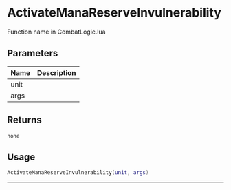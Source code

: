 # ActivateManaReserveInvulnerability

Function name in CombatLogic.lua

## Parameters

| Name | Description |
| ---- | ----------- |
| unit |             |
| args |             |

## Returns

`none`

## Usage

```lua
ActivateManaReserveInvulnerability(unit, args)
```

---
